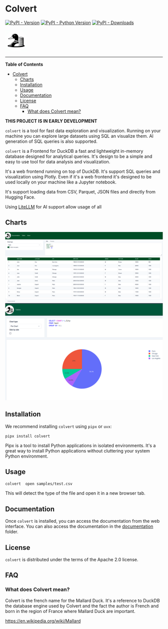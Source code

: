 # Colvert

[![PyPI - Version](https://img.shields.io/pypi/v/colvert.svg)](https://pypi.org/project/colvert)
[![PyPI - Python Version](https://img.shields.io/pypi/pyversions/colvert.svg)](https://pypi.org/project/colvert)
[![PyPI - Downloads](https://img.shields.io/pypi/dm/colvert.svg)](https://pypi.org/project/colvert)

![Logo](colvert/ui/static/logo.png)

-----

**Table of Contents**

- [Colvert](#colvert)
  - [Charts](#charts)
  - [Installation](#installation)
  - [Usage](#usage)
  - [Documentation](#documentation)
  - [License](#license)
  - [FAQ](#faq)
    - [What does Colvert mean?](#what-does-colvert-mean)

**THIS PROJECT IS IN EARLY DEVELOPMENT**

`colvert` is a tool for fast data exploration and visualization. Running on your machine you can explore large datasets using SQL an visualize them. AI generation of SQL queries is also supported.

`colvert` is a Frontend for DuckDB a fast and lightweight in-memory database designed for analytical queries. It's design to be a simple and easy to use tool for data analysis and visualization. 

It's a web frontend running on top of DuckDB. It's support SQL queries and visualization using Plotly. Even if it's a web frontend it's designed to be used locally on your machine like a Jupyter notebook.

It's support loading data from CSV, Parquet, JSON files and directly from Hugging Face.

Using [LiteLLM](https://github.com/BerriAI/litellm) for AI support allow usage of all 

## Charts

![Table screenshot](colvert/docs/charts/table/table.png)
![Pie chart screenshot](colvert/docs/charts/pie/pie.png)

## Installation

We recommend installing `colvert` using `pipx` or `uvx`:
```console
pipx install colvert
```

Pipx is a tool to install Python applications in isolated environments. It's a great way to install Python applications without cluttering your system Python environment.

## Usage

```console
colvert  open samples/test.csv 
```

This will detect the type of the file and open it in a new browser tab.

## Documentation

Once `colvert` is installed, you can access the documentation from the web interface. You can also access the documentation in the [documentation](colvert/docs/index.md) folder.

## License

`colvert` is distributed under the terms of the Apache 2.0 license.

## FAQ

### What does Colvert mean?

Colvert is the french name for the Mallard Duck. It's a reference to DuckDB the database engine used by Colvert and the fact the author is French and born in the region of France where Mallard Duck are important.

https://en.wikipedia.org/wiki/Mallard

